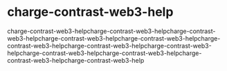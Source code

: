 # charge-contrast-web3-help
charge-contrast-web3-helpcharge-contrast-web3-helpcharge-contrast-web3-helpcharge-contrast-web3-helpcharge-contrast-web3-helpcharge-contrast-web3-helpcharge-contrast-web3-helpcharge-contrast-web3-helpcharge-contrast-web3-helpcharge-contrast-web3-helpcharge-contrast-web3-helpcharge-contrast-web3-help
